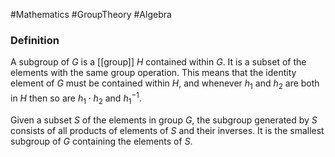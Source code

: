#Mathematics 
#GroupTheory 
#Algebra 

### Definition
A subgroup of $G$ is a [[group]] $H$ contained within $G$. It is a subset of the elements with the same group operation. This means that the identity element of $G$ must be contained within $H$, and whenever $h_1$ and $h_2$ are both in $H$ then so are $h_1 \cdot h_2$ and $h_1^{-1}$. 


Given a subset $S$ of the elements in group $G$, the subgroup generated by $S$ consists of all products of elements of $S$ and their inverses. It is the smallest subgroup of $G$ containing the elements of $S$. 